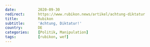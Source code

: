 ```yaml
---
date:          2020-09-30
redirect:      https://www.rubikon.news/artikel/achtung-diktatur
title:         Rubikon
subtitle:      'Achtung, Diktatur!'
country:       DE
categories:    [Politik, Manipulation]
tags:          [rubikon, wef]
---
```

